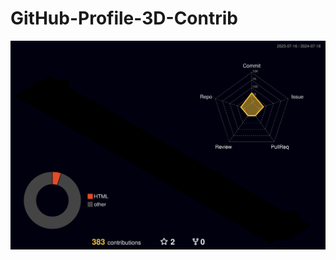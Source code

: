 # GitHub-Profile-3D-Contrib
<!-- 
# ![](./profile-3d-contrib/profile-green.svg)
# ![](./profile-3d-contrib/profile-season-animate.svg)
# ![](./profile-3d-contrib/profile-season.svg)
# ![](./profile-3d-contrib/profile-south-season-animate.svg)
# ![](./profile-3d-contrib/profile-south-season.svg)
# ![](./profile-3d-contrib/profile-night-view.svg)
# ![](./profile-3d-contrib/profile-night-green.svg)
![](./profile-3d-contrib/profile-gitblock.svg)
-->
![](./profile-3d-contrib/profile-night-rainbow.svg)
